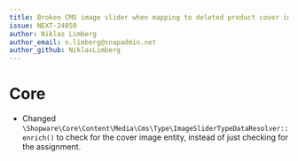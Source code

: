 ```yaml
---
title: Broken CMS image slider when mapping to deleted product cover image
issue: NEXT-24850
author: Niklas Limberg
author_email: n.limberg@snapadmin.net
author_github: NiklasLimberg
---
```

# Core
* Changed `\Shopware\Core\Content\Media\Cms\Type\ImageSliderTypeDataResolver::enrich()` to check for the cover image entity, instead of just checking for the assignment.
